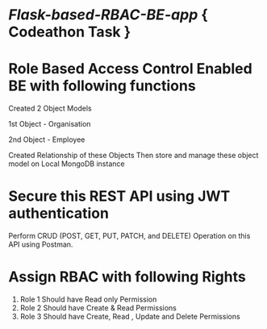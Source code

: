 # _Flask-based-RBAC-BE-app_ { Codeathon Task }

# Role Based Access Control Enabled BE with following functions

Created 2 Object Models 
 
  1st Object  - Organisation

  2nd Object  - Employee

Created Relationship of these Objects
Then store and manage these object model on Local MongoDB instance

# Secure this REST API using JWT authentication

Perform CRUD (POST, GET, PUT, PATCH, and DELETE) Operation on this API using Postman.

# Assign RBAC with following Rights
1. Role 1 Should have Read only Permission
2. Role 2 Should have Create & Read Permissions
3. Role 3 Should have Create, Read , Update and Delete Permissions
